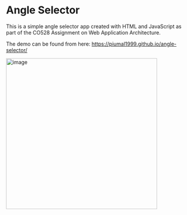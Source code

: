 # Angle Selector

This is a simple angle selector app created with HTML and JavaScript as part of the CO528 Assignment on Web Application Architecture.

The demo can be found from here: https://piumal1999.github.io/angle-selector/

<img width="413" alt="image" src="https://github.com/user-attachments/assets/7b322cbc-8e76-4d8c-af12-eeb31d418d01">

